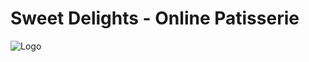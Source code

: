 # Sweet Delights - Online Patisserie

![Logo](https://cdn-icons-png.flaticon.com/512/3173/3173443.png)
